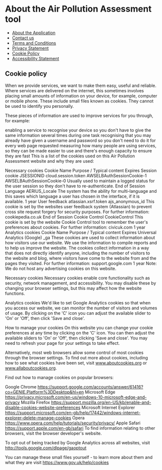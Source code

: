 # About the Air Pollution Assessment tool

- [About the Application](about-the-application.md)
- [Contact us](2-contact-us.md)
- [Terms and Conditions](3-terms-and-conditions.md)
- [Privacy Statement](4-privacy-statement.md)
- [Cookie Policy](5-cookie-policy.md)
- [Accessibility Statement](6-accessibility-statement.md)

## Cookie policy

When we provide services, we want to make them easy, useful and reliable. Where services are delivered on the internet, this sometimes involves placing small amounts of information on your device, for example, computer or mobile phone. These include small files known as cookies. They cannot be used to identify you personally.

These pieces of information are used to improve services for you through, for example:

enabling a service to recognise your device so you don't have to give the same information several times during one task
recognising that you may already have given a username and password so you don't need to do it for every web page requested
measuring how many people are using services, so they can be made easier to use and there's enough capacity to ensure they are fast
This is a list of the cookies used on this Air Pollution Assessment website and why they are used:

Necessary cookies
Cookie	Name	Purpose / Typical content	Expires
Session cookie	JSESSIONID
cloud.session.token
AWSELBAuthSessionCookie-1
AWSELBAuthSessionCookie-0	Usually used to maintain a logged status for the user session so they don't have to re-authenticate.	End of Session
Language	AERIUS_Locale	The system has the ability for multi-language and this saves which language a user has chosen in the interface, if it is available.	1 year
User feedback	atlassian.xsrf.token
ajs_anonymous_id	This cookie is set by the websites user feedback system (Atlassian) to prevent cross site request forgery for security purposes. For further information: cookiepedia.co.uk	End of Session
Cookie Control	CookieControl	This cookie is set by the website Cookie Control tool to remember the user's preferences about cookies. For further information: civicuk.com	1 year
Analytics cookies
Cookie	Name	Purpose / Typical content	Expires
Universal Analytics (Google)	_ga	These cookies are used to collect information about how visitors use our website. We use the information to compile reports and to help us improve the website. The cookies collect information in a way that does not directly identify anyone, including the number of visitors to the website and blog, where visitors have come to the website from and the pages they visited. For further information: support.google.com	1 year
Note: We do not host any advertising cookies on this website.

Necessary cookies
Necessary cookies enable core functionality such as security, network management, and accessibility. You may disable these by changing your browser settings, but this may affect how the website functions.

Analytics cookies
We'd like to set Google Analytics cookies so that when you access our website, we can monitor the number of visitors and volumes of usage. By clicking on the 'C' icon you can adjust the available slider to 'On' or 'Off', then click 'Save and close'.

How to manage your cookies
On this website you can change your cookie preferences at any time by clicking on the 'C' icon. You can then adjust the available sliders to 'On' or 'Off', then clicking 'Save and close'. You may need to refresh your page for your settings to take effect.

Alternatively, most web browsers allow some control of most cookies through the browser settings. To find out more about cookies, including how to see what cookies have been set, visit www.aboutcookies.org or www.allaboutcookies.org.

Find out how to manage cookies on popular browsers:

Google Chrome
https://support.google.com/accounts/answer/61416?co=GENIE.Platform%3DDesktop&hl=en
Microsoft Edge
https://privacy.microsoft.com/en-us/windows-10-microsoft-edge-and-privacy
Mozilla Firefox
https://support.mozilla.org/en-US/kb/enable-and-disable-cookies-website-preferences
Microsoft Internet Explorer
https://support.microsoft.com/en-gb/help/17442/windows-internet-explorer-delete-manage-cookies
Opera
https://www.opera.com/help/tutorials/security/privacy/
Apple Safari
https://support.apple.com/en-gb/safari
To find information relating to other browsers, visit the browser developer's website.

To opt out of being tracked by Google Analytics across all websites, visit
http://tools.google.com/dlpage/gaoptout

You can manage these small files yourself - to learn more about them and what they are visit
https://www.gov.uk/help/cookies
